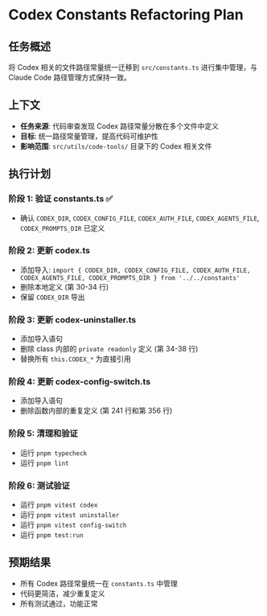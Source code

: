 # Codex Constants Refactoring Plan

## 任务概述

将 Codex 相关的文件路径常量统一迁移到 `src/constants.ts` 进行集中管理，与 Claude Code 路径管理方式保持一致。

## 上下文

- **任务来源**: 代码审查发现 Codex 路径常量分散在多个文件中定义
- **目标**: 统一路径常量管理，提高代码可维护性
- **影响范围**: `src/utils/code-tools/` 目录下的 Codex 相关文件

## 执行计划

### 阶段 1: 验证 constants.ts ✅
- 确认 `CODEX_DIR`, `CODEX_CONFIG_FILE`, `CODEX_AUTH_FILE`, `CODEX_AGENTS_FILE`, `CODEX_PROMPTS_DIR` 已定义

### 阶段 2: 更新 codex.ts
- 添加导入: `import { CODEX_DIR, CODEX_CONFIG_FILE, CODEX_AUTH_FILE, CODEX_AGENTS_FILE, CODEX_PROMPTS_DIR } from '../../constants'`
- 删除本地定义 (第 30-34 行)
- 保留 `CODEX_DIR` 导出

### 阶段 3: 更新 codex-uninstaller.ts
- 添加导入语句
- 删除 class 内部的 `private readonly` 定义 (第 34-38 行)
- 替换所有 `this.CODEX_*` 为直接引用

### 阶段 4: 更新 codex-config-switch.ts
- 添加导入语句
- 删除函数内部的重复定义 (第 241 行和第 356 行)

### 阶段 5: 清理和验证
- 运行 `pnpm typecheck`
- 运行 `pnpm lint`

### 阶段 6: 测试验证
- 运行 `pnpm vitest codex`
- 运行 `pnpm vitest uninstaller`
- 运行 `pnpm vitest config-switch`
- 运行 `pnpm test:run`

## 预期结果

- 所有 Codex 路径常量统一在 `constants.ts` 中管理
- 代码更简洁，减少重复定义
- 所有测试通过，功能正常
